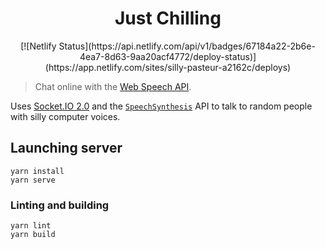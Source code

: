 <h1 align="center">Just Chilling</h1>

<p align="center">
[![Netlify Status](https://api.netlify.com/api/v1/badges/67184a22-2b6e-4ea7-8d63-9aa20acf4772/deploy-status)](https://app.netlify.com/sites/silly-pasteur-a2162c/deploys)
</p>

> Chat online with the [Web Speech API](https://developer.mozilla.org/en-US/docs/Web/API/Web_Speech_API).

Uses [Socket.IO 2.0](https://socket.io/) and the [`SpeechSynthesis`](https://developer.mozilla.org/en-US/docs/Web/API/SpeechSynthesis) API to talk to random people with silly computer voices.

## Launching server
```
yarn install
yarn serve
```

### Linting and building
```
yarn lint
yarn build
```
